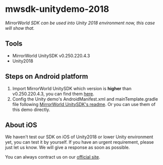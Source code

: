 # mwsdk-unitydemo-2018
*MirrorWorld SDK can be used into Unity 2018 environment now, this case will show that.*

## Tools
- MirrorWorld UnitySDK v0.250.220.4.3
- Unity2018

## Steps on Android platform
1. Import MirrorWorld UnitySDK which version is **higher** than v0.250.220.4.3, you can find them [here](https://github.com/mirrorworld-universe/mirrorworld-sdk-unity/releases/tag/v0.250.220.4.3).
2. Config the Unity demo's AndroidManifest.xml and mainTemplate.gradle file following [MirrorWorld UnitySDK's readme](https://github.com/mirrorworld-universe/mirrorworld-sdk-unity). Or you can use them of this demo directly.

## About iOS
We haven't test our SDK on iOS of Unity2018 or lower Unity environment yet, you can test it by yourself. 
If you have an urgent requirement, please just let us know. We will give a response as soon as possible.

You can always contract us on our [official site](https://app.mirrorworld.fun).
